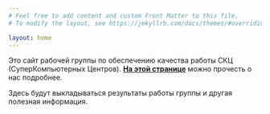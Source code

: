 ```yaml
---
# Feel free to add content and custom Front Matter to this file.
# To modify the layout, see https://jekyllrb.com/docs/themes/#overriding-theme-defaults

layout: home
---
```


Это сайт рабочей группы по обеспечению качества работы СКЦ (СуперКомпьютерных Центров). **[На этой странице](/about/index.html)** можно прочесть о нас подробнее.

Здесь будут выкладываться  результаты работы группы и другая полезная информация.

